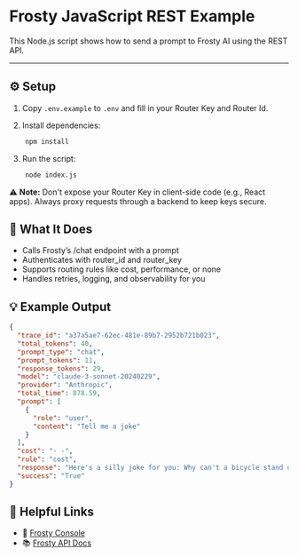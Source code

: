 # Frosty JavaScript REST Example

This Node.js script shows how to send a prompt to Frosty AI using the REST API.

---

## ⚙️ Setup

1. Copy `.env.example` to `.env` and fill in your Router Key and Router Id.

2. Install dependencies:

```bash
    npm install
```
3.  Run the script:
```bash
    node index.js
```

⚠️ **Note:** Don't expose your Router Key in client-side code (e.g., React apps). 
Always proxy requests through a backend to keep keys secure.

## 🧠 What It Does
- Calls Frosty’s /chat endpoint with a prompt
- Authenticates with router_id and router_key
- Supports routing rules like cost, performance, or none
- Handles retries, logging, and observability for you


## 💡 Example Output
```json
{
  "trace_id": "a37a5ae7-62ec-481e-89b7-2952b721b023",
  "total_tokens": 40,
  "prompt_type": "chat",
  "prompt_tokens": 11,
  "response_tokens": 29,
  "model": "claude-3-sonnet-20240229",
  "provider": "Anthropic",
  "total_time": 878.59,
  "prompt": [
    {
      "role": "user",
      "content": "Tell me a joke"
    }
  ],
  "cost": "- -",
  "rule": "cost",
  "response": "Here's a silly joke for you: Why can't a bicycle stand up by itself? It's two-tired!",
  "success": "True"
}
```
## 📎 Helpful Links
- 🔐 [Frosty Console](https://console.gofrosty.ai)
- 📚 [Frosty API Docs](https://docs.gofrosty.ai/frosty-ai-docs/api-documentation)
